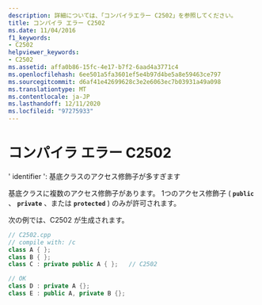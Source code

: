 ```yaml
---
description: 詳細については、「コンパイラエラー C2502」を参照してください。
title: コンパイラ エラー C2502
ms.date: 11/04/2016
f1_keywords:
- C2502
helpviewer_keywords:
- C2502
ms.assetid: affa0b86-15fc-4e17-b7f2-6aad4a3771c4
ms.openlocfilehash: 6ee501a5fa3601ef5e4b97d4be5a8e59463ce797
ms.sourcegitcommit: d6af41e42699628c3e2e6063ec7b03931a49a098
ms.translationtype: MT
ms.contentlocale: ja-JP
ms.lasthandoff: 12/11/2020
ms.locfileid: "97275933"
---
```

# <a name="compiler-error-c2502"></a>コンパイラ エラー C2502

' identifier ': 基底クラスのアクセス修飾子が多すぎます

基底クラスに複数のアクセス修飾子があります。 1つのアクセス修飾子 ( **`public`** 、 **`private`** 、または **`protected`** ) のみが許可されます。

次の例では、C2502 が生成されます。

```cpp
// C2502.cpp
// compile with: /c
class A { };
class B { };
class C : private public A { };   // C2502

// OK
class D : private A {};
class E : public A, private B {};
```
